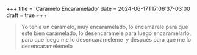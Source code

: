 +++
title = 'Caramelo Encaramelado'
date = 2024-06-17T17:06:37-03:00
draft = true
+++

> Yo tenía un caramelo, muy encaramelado, lo encamarele para que este bien caramelado, lo desencaramele para luego encaramelarlo, para que luego me lo desencarameleme  y después para que me lo desencaramelemelo

<!--more-->
